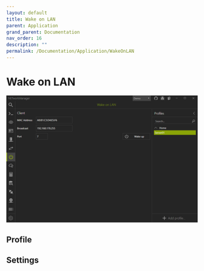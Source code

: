 ```yaml
---
layout: default
title: Wake on LAN
parent: Application
grand_parent: Documentation
nav_order: 16
description: ""
permalink: /Documentation/Application/WakeOnLAN
---
```


# Wake on LAN

![WakeOnLAN](16_WakeOnLAN.png)

## Profile

## Settings